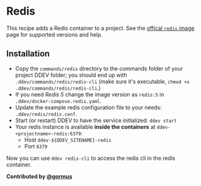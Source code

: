 # Redis

This recipe adds a Redis container to a project. See the [offical `redis` image](https://hub.docker.com/_/redis) page for supported versions and help.

## Installation

* Copy the `commands/redis` directory to the commands folder of your project DDEV folder; you should end up with `.ddev/commands/redis/redis-cli` (make sure it's executable, `chmod +x .ddev/commands/redis/redis-cli`.)
* If you need *Redis 5* change the image version as `redis:5` in `.ddev/docker-compose.redis.yaml`.
* Update the example redis configuration file to your needs: `.ddev/redis/redis.conf`.
* Start (or restart) DDEV to have the service initialized: `ddev start`
* Your redis instance is available **inside the containers** at `ddev-<projectname>-redis:6379`:
    * Host `ddev-${DDEV_SITENAME}-redis`
    * Port `6379`

Now you can use `ddev redis-cli` to access the redis cli in the redis container.

**Contributed by [@gormus](https://github.com/gormus)**
